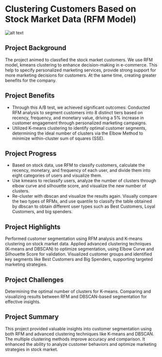 # Clustering Customers Based on Stock Market Data (RFM Model)

![alt text](https://i.imgur.com/Nk37UIz.png)

## Project Background
The project animed to classfied the stock market customers. 
We use RFM model, kmeans clustering to enhance decision-making in e-commerce. 
This help to specify personalized marketing services, provide strong support for more marketing decisions for customers. 
At the same time, creating greater benefits for the company.

## Project Benefits
- Through this A/B test, we achieved significant outcomes:
Conducted RFM analysis to segment customers into 8 distinct tiers based on recency, frequency, and monetary value, 
driving a 5% increase in customer engagement through personalized marketing campaigns.
- Utilized K-means clustering to identify optimal customer segments, 
determining the ideal number of clusters via the Elbow Method to minimize within-cluster sum of squares (SSE).

## Project Progress
- Based on stock data, use RFM to classify customers, calculate the recency, monetary, and frequency of each user, and divide them into eight categories of users and visualize them.
- Use kmeans to reclassify users, analyze the number of clusters through elbow curve and silhouette score, and visualize the new number of clusters.
- Re-cluster with dbscan and visualize the results again. Visually compare the two types of RFMs, and use quantile to classify the table obtained by dbscan to obtain different user types such as Best Customers, Loyal Customers, and big spenders.

## Project Highlights
Performed customer segmentation using RFM analysis and K-means clustering on stock market data.
Applied advanced clustering techniques (K-means and DBSCAN) to optimize segmentation, using Elbow Curve and Silhouette Score for validation.
Visualized customer groups and identified key segments like Best Customers and Big Spenders, supporting targeted marketing strategies.

## Project Challenges
Determining the optimal number of clusters for K-means.
Comparing and visualizing results between RFM and DBSCAN-based segmentation for effective insights.

## Project Summary
This project provided valuable insights into customer segmentation using both RFM and advanced clustering techniques like K-means and DBSCAN. The multiple clustering methods improve accuracy and comparison. It enhanced the ability to analyze customer behaviors and optimize marketing strategies in stock market. 
